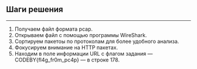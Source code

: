 ## Шаги решения
---
1. Получаем файл формата pcap.
2. Открываем файл с помощью программы WireShark.
3. Cортируем пакетоы по протоколам для более удобного анализа.
4. Фокусируем внимание на HTTP пакетах.
5. Находим в поле информации URL с флагом задания — CODEBY{fl4g_fr0m_pc4p} — в строке 178.
